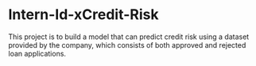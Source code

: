 # Intern-Id-xCredit-Risk
This project is to build a model that can predict credit risk using a dataset provided by the company, which consists of both approved and rejected loan applications.
